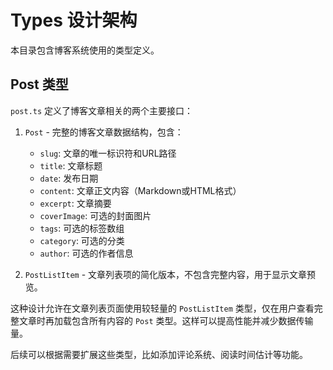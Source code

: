 # Types 设计架构

本目录包含博客系统使用的类型定义。

## Post 类型

`post.ts` 定义了博客文章相关的两个主要接口：

1. `Post` - 完整的博客文章数据结构，包含：
   - `slug`: 文章的唯一标识符和URL路径
   - `title`: 文章标题
   - `date`: 发布日期
   - `content`: 文章正文内容（Markdown或HTML格式）
   - `excerpt`: 文章摘要
   - `coverImage`: 可选的封面图片
   - `tags`: 可选的标签数组
   - `category`: 可选的分类
   - `author`: 可选的作者信息

2. `PostListItem` - 文章列表项的简化版本，不包含完整内容，用于显示文章预览。

这种设计允许在文章列表页面使用较轻量的 `PostListItem` 类型，仅在用户查看完整文章时再加载包含所有内容的 `Post` 类型。这样可以提高性能并减少数据传输量。

后续可以根据需要扩展这些类型，比如添加评论系统、阅读时间估计等功能。
